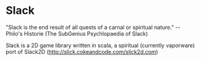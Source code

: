 Slack
=====

"Slack is the end result of all quests of a carnal or spiritual nature." -- Philo's Historie (The SubGenius Psychlopaedia of Slack)

Slack is a 2D game library written in scala, a spiritual (currently vaporware) port of Slack2D (http://slick.cokeandcode.com/slick2d.com)

